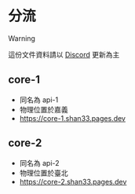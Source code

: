# 分流

> [!WARNING]
> 這份文件資料請以 [Discord](https://discord.gg/DDJvnb7U4G) 更新為主

## core-1

- 同名為 api-1
- 物理位置於嘉義
- https://core-1.shan33.pages.dev

## core-2

- 同名為 api-2
- 物理位置於臺北
- https://core-2.shan33.pages.dev
